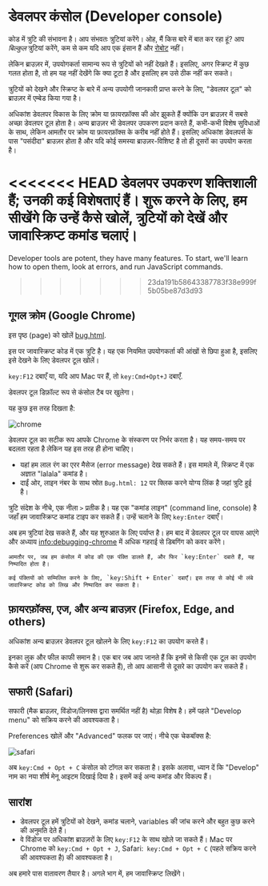 # डेवलपर कंसोल (Developer console)

कोड में त्रुटि की संभावना है। आप संभवतः त्रुटियां करेंगे। ओह, मैं किस बारे में बात कर रहा हूं? आप *बिल्कुल* त्रुटियां करेंगे, कम से कम यदि आप एक इंसान हैं और [रोबोट](https://en.wikipedia.org/wiki/Bender_(Futurama)) नहीं।

लेकिन ब्राउज़र में, उपयोगकर्ता सामान्य रूप से त्रुटियों को नहीं देखते हैं। इसलिए, अगर स्क्रिप्ट में कुछ गलत होता है, तो हम यह नहीं देखेंगे कि क्या टूटा है और इसलिए हम उसे ठीक नहीं कर सकते।

त्रुटियों को देखने और स्क्रिप्ट के बारे में अन्य उपयोगी जानकारी प्राप्त करने के लिए, "डेवलपर टूल" को ब्राउज़र में एम्बेड किया गया है।

अधिकांश डेवलपर विकास के लिए क्रोम या फ़ायरफ़ॉक्स की ओर झुकते हैं क्योंकि उन ब्राउज़र में सबसे अच्छा डेवलपर टूल होता है। अन्य ब्राउज़र भी डेवलपर उपकरण प्रदान करते हैं, कभी-कभी विशेष सुविधाओं के साथ, लेकिन आमतौर पर क्रोम या फ़ायरफ़ॉक्स के करीब नहीं होते हैं। इसलिए अधिकांश डेवलपर्स के पास "पसंदीदा" ब्राउज़र होता है और यदि कोई समस्या ब्राउज़र-विशिष्ट है तो ही दूसरों का उपयोग करता है।

<<<<<<< HEAD
डेवलपर उपकरण शक्तिशाली हैं; उनकी कई विशेषताएं हैं। शुरू करने के लिए, हम सीखेंगे कि उन्हें कैसे खोलें, त्रुटियों को देखें और जावास्क्रिप्ट कमांड चलाएं।
=======
Developer tools are potent, they have many features. To start, we'll learn how to open them, look at errors, and run JavaScript commands.
>>>>>>> 23da191b58643387783f38e999f5b05be87d3d93

## गूगल क्रोम (Google Chrome)

इस पृष्ठ (page) को खोलें [bug.html](bug.html).

इस पर जावास्क्रिप्ट कोड में एक त्रुटि है। यह एक नियमित उपयोगकर्ता की आंखों से छिपा हुआ है, इसलिए इसे देखने के लिए डेवलपर टूल खोलें।

`key:F12` दबाएँ या, यदि आप Mac पर हैं, तो `key:Cmd+Opt+J` दबाएँ.

डेवलपर टूल डिफ़ॉल्ट रूप से कंसोल टैब पर खुलेगा।

यह कुछ इस तरह दिखता है:

![chrome](chrome.png)

डेवलपर टूल का सटीक रूप आपके Chrome के संस्करण पर निर्भर करता है। यह समय-समय पर बदलता रहता है लेकिन यह इस तरह ही होना चाहिए।

- यहां हम लाल रंग का एरर मैसेज (error message) देख सकते हैं। इस मामले में, स्क्रिप्ट में एक अज्ञात "lalala" कमांड है।
- दाईं ओर, लाइन नंबर के साथ स्रोत `Bug.html: 12` पर क्लिक करने योग्य लिंक है जहां त्रुटि हुई है।

त्रुटि संदेश के नीचे, एक नीला `>` प्रतीक है। यह एक "कमांड लाइन" (command line, console) है जहाँ हम जावास्क्रिप्ट कमांड टाइप कर सकते हैं। उन्हें चलाने के लिए `key:Enter` दबाएँ।

अब हम त्रुटियां देख सकते हैं, और यह शुरुआत के लिए पर्याप्त है। हम बाद में डेवलपर टूल पर वापस आएंगे और अध्याय <info:debugging-chrome> में अधिक गहराई से डिबगिंग को कवर करेंगे।

```smart header="Multi-line input"
आमतौर पर, जब हम कंसोल में कोड की एक पंक्ति डालते हैं, और फिर `key:Enter` दबाते हैं, यह निष्पादित होता है।

कई पंक्तियों को सम्मिलित करने के लिए, `key:Shift + Enter` दबाएँ। इस तरह से कोई भी लंबे जावास्क्रिप्ट कोड को लिख और निष्पादित कर सकता है।
```

## फ़ायरफ़ॉक्स, एज, और अन्य ब्राउज़र (Firefox, Edge, and others)

अधिकांश अन्य ब्राउज़र डेवलपर टूल खोलने के लिए `key:F12` का उपयोग करते हैं।

इनका लुक और फील काफी समान है। एक बार जब आप जानते हैं कि इनमें से किसी एक टूल का उपयोग कैसे करें (आप Chrome से शुरू कर सकते हैं), तो आप आसानी से दूसरे का उपयोग कर सकते हैं।

## सफारी (Safari)

सफारी (मैक ब्राउज़र, विंडोज/लिनक्स द्वारा समर्थित नहीं है) थोड़ा विशेष है। हमें पहले "Develop menu" को सक्रिय करने की आवश्यकता है।

Preferences खोलें और "Advanced" फलक पर जाएं। नीचे एक चेकबॉक्स है:

![safari](safari.png)

अब `key:Cmd + Opt + C` कंसोल को टॉगल कर सकता है। इसके अलावा, ध्यान दें कि "Develop" नाम का नया शीर्ष मेनू आइटम दिखाई दिया है। इसमें कई अन्य कमांड और विकल्प हैं।

## सारांश

- डेवलपर टूल हमें त्रुटियों को देखने, कमांड चलाने, variables की जांच करने और बहुत कुछ करने की अनुमति देते हैं।
- वे विंडोज पर अधिकांश ब्राउज़रों के लिए `key:F12` के साथ खोले जा सकते हैं। Mac पर Chrome को `key:Cmd + Opt + J`, Safari:` key:Cmd + Opt + C` (पहले सक्रिय करने की आवश्यकता है) की आवश्यकता है।

अब हमारे पास वातावरण तैयार है। अगले भाग में, हम जावास्क्रिप्ट लिखेंगे।
